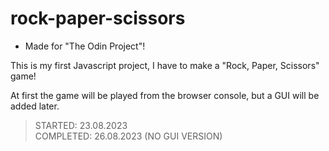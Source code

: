 # rock-paper-scissors 

* Made for "The Odin Project"!

This is my first Javascript project, I have to make a "Rock, Paper, Scissors" game!

At first the game will be played from the browser console, but a GUI will be added later.

> STARTED: 23.08.2023  
> COMPLETED: 26.08.2023 (NO GUI VERSION)




